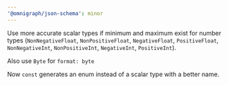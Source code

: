 ```yaml
---
'@omnigraph/json-schema': minor
---
```


Use more accurate scalar types if minimum and maximum exist for number types (`NonNegativeFloat`, `NonPositiveFloat`, `NegativeFloat`, `PositiveFloat`, `NonNegativeInt`, `NonPositiveInt`, `NegativeInt`, `PositiveInt`).

Also use `Byte` for `format: byte`

Now `const` generates an enum instead of a scalar type with a better name.
